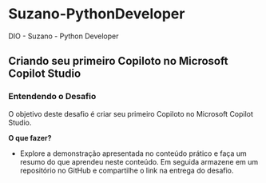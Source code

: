 # **Suzano-PythonDeveloper**
DIO - Suzano - Python Developer

## **Criando seu primeiro Copiloto no Microsoft Copilot Studio**
### **Entendendo o Desafio**
O objetivo deste desafio é criar seu primeiro Copiloto no Microsoft Copilot Studio.

**O que fazer?**
- Explore a demonstração apresentada no conteúdo prático e faça um resumo do que aprendeu neste conteúdo. Em seguida armazene em um repositório no GitHub e compartilhe o link na entrega do desafio.
